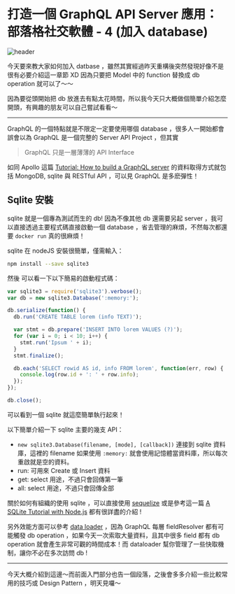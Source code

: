 # 打造一個 GraphQL API Server 應用：部落格社交軟體 - 4 (加入 database)

![header](https://ithelp.ithome.com.tw/upload/images/20181016/20111997WWqgh86nkr.png)

今天要來教大家如何加入 datbase ，雖然其實經過昨天重構後突然發現好像不是很有必要介紹這一章節 XD 因為只要把 Model 中的 function 替換成 db operation 就可以了～～

因為要從頭開始把 db 放進去有點太花時間，所以我今天只大概做個簡單介紹怎麼開頭，有興趣的朋友可以自己嘗試看看～

---

GraphQL 的一個特點就是不限定一定要使用哪個 database ，很多人一開始都會誤會以為 GraphQL 是一個完整的 Server API Project ，但其實

> GraphQL 只是一層薄薄的 API Interface

如同 Apollo 這篇 [Tutorial: How to build a GraphQL server](https://blog.apollographql.com/tutorial-building-a-graphql-server-cddaa023c035) 的資料取得方式就包括 MongoDB, sqlite 與 RESTful API ，可以見 GraphQL 是多麽彈性！

## Sqlite 安裝

sqlite 就是一個專為測試而生的 db! 因為不像其他 db 還需要另起 server ，我可以直接透過主要程式碼直接啟動一個 database ，省去管理的麻煩，不然每次都還要 `docker run` 真的很麻煩！

sqlite 在 nodeJS 安裝很簡單，僅需輸入：

```bash
npm install --save sqlite3
```

然後
可以看一下以下簡易的啟動程式碼：

```js
var sqlite3 = require('sqlite3').verbose();
var db = new sqlite3.Database(':memory:');

db.serialize(function() {
  db.run('CREATE TABLE lorem (info TEXT)');

  var stmt = db.prepare('INSERT INTO lorem VALUES (?)');
  for (var i = 0; i < 10; i++) {
    stmt.run('Ipsum ' + i);
  }
  stmt.finalize();

  db.each('SELECT rowid AS id, info FROM lorem', function(err, row) {
    console.log(row.id + ': ' + row.info);
  });
});

db.close();
```

可以看到一個 sqlite 就這麼簡單執行起來！

以下簡單介紹一下 sqlite 主要的幾支 API：

- `new sqlite3.Database(filename, [mode], [callback])`
  連接到 sqlite 資料庫，這裡的 filename 如果使用 `:memory:` 就會使用記憶體當資料庫，所以每次重啟就是空的資料。
- run: 可用來 Create 或 Insert 資料
- get: select 用途，不過只會回傳第一筆
- all: select 用途，不過只會回傳全部

關於如何有組織的使用 sqlite ，可以直接使用 [sequelize](https://www.npmjs.com/package/sequelize) 或是參考這一篇 [A SQLite Tutorial with Node.js](https://stackabuse.com/a-sqlite-tutorial-with-node-js/) 都有很詳盡的介紹 !

另外效能方面可以參考 [data loader](https://www.apollographql.com/docs/graphql-tools/connectors.html#dataloader-per-request) ，因為 GraphQL 每層 fieldResolver 都有可能觸發 db operation ，如果今天一次索取大量資料，且其中很多 field 都有 db operation 就會產生非常可觀的時間成本！而 dataloader 幫你管理了一些快取機制，讓你不必在多次訪問 db !

---

今天大概介紹到這邊～而前面入門部分也告一個段落，之後會多多介紹一些比較常用的技巧或 Design Pattern ，明天見囉～
